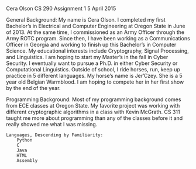 Cera Olson
CS 290
Assignment 1
5 April 2015

General Background:
	My name is Cera Olson. I completed my first Bachelor’s in Electrical and Computer Engineering at Oregon State in June of 2013. At the same time, I commissioned as an Army Officer through the Army ROTC program. Since then, I have been working as a Communications Officer in Georgia and working to finish up this Bachelor’s in Computer Science. My educational interests include Cryptography, Signal Processing, and Linguistics. I am hoping to start my Master’s in the fall in Cyber Security. I eventually want to pursue a Ph.D. in either Cyber Security or Computational Linguistics. Outside of school, I ride horses, run, keep up practice in 5 different languages. My horse’s name is Jer’Czey. She is a 5 year old Belgian Warmblood. I am hoping to compete her in her first show by the end of the year.  


Programming Background:
	Most of my programming background comes from ECE classes at Oregon State. My favorite project was working with different cryptographic algorithms in a class with Kevin McGrath. CS 311 taught me more about programming than any of the classes before it and really showed me what I was missing.

	Languages, Descending by Familiarity:
		Python
		C
		Java
		HTML
		Assembly
